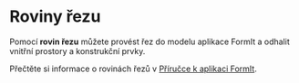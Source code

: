 # Roviny řezu

Pomocí **rovin řezu** můžete provést řez do modelu aplikace FormIt a odhalit vnitřní prostory a konstrukční prvky.

Přečtěte si informace o rovinách řezů v [Příručce k aplikaci FormIt](../formit-primer/part-i/section\_planes.md).
